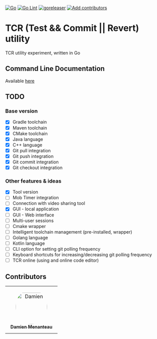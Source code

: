 [![Go](https://github.com/mengdaming/tcr/actions/workflows/go.yml/badge.svg)](https://github.com/mengdaming/tcr/actions/workflows/go.yml)
[![Go Lint](https://github.com/mengdaming/tcr/actions/workflows/golangci_lint.yml/badge.svg)](https://github.com/mengdaming/tcr/actions/workflows/golangci_lint.yml)
[![goreleaser](https://github.com/mengdaming/tcr/actions/workflows/goreleaser.yml/badge.svg)](https://github.com/mengdaming/tcr/actions/workflows/goreleaser.yml)
[![Add contributors](https://github.com/mengdaming/tcr/actions/workflows/add_contributors.yml/badge.svg)](https://github.com/mengdaming/tcr/actions/workflows/add_contributors.yml)

# TCR (Test && Commit || Revert) utility

TCR utility experiment, written in Go

## Command Line Documentation

Available [here](./doc/tcr.md)

## TODO

### Base version

- [x] Gradle toolchain
- [x] Maven toolchain
- [x] CMake toolchain
- [x] Java language
- [x] C++  language
- [x] Git pull integration
- [x] Git push integration
- [x] Git commit integration
- [x] Git checkout integration

### Other features & ideas

- [x] Tool version
- [ ] Mob Timer integration
- [ ] Connection with video sharing tool
- [x] GUI - local application
- [ ] GUI - Web interface
- [ ] Multi-user sessions
- [ ] Cmake wrapper
- [ ] Intelligent toolchain management (pre-installed, wrapper)  
- [ ] Golang language
- [ ] Kotlin language
- [ ] CLI option for setting git polling frequency
- [ ] Keyboard shortcuts for increasing/decreasing git polling frequency
- [ ] TCR online (using and online code editor)

## Contributors

<table>
<tr>
    <td align="center" style="word-wrap: break-word; width: 150.0; height: 150.0">
        <a href=https://github.com/mengdaming>
            <img src=https://avatars.githubusercontent.com/u/1313765?v=4 width="100;"  style="border-radius:50%;align-items:center;justify-content:center;overflow:hidden;padding-top:10px" alt=Damien Menanteau/>
            <br />
            <sub style="font-size:14px"><b>Damien Menanteau</b></sub>
        </a>
    </td>
</tr>
</table>

